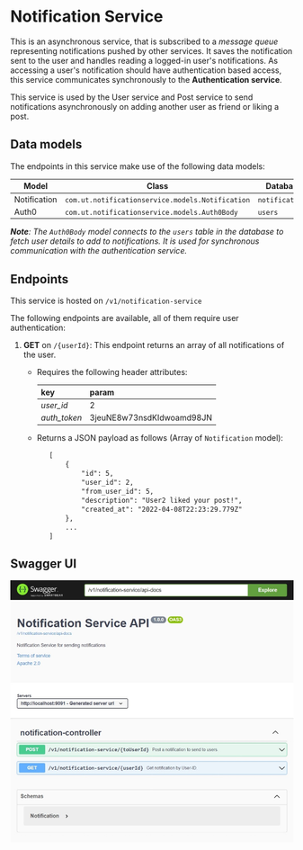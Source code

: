 # Notification Service

This is an asynchronous service, that is subscribed to a *message queue* representing notifications pushed by other services. It saves the notification sent to the user and handles reading a logged-in user's notifications. As accessing a user's notification should have authentication based access, this service communicates synchronously to the **Authentication service**.

This service is used by the User service and Post service to send notifications asynchronously on adding another user as friend or liking a post.

## Data models

The endpoints in this service make use of the following data models:

| Model        | Class                                            | Database        |
| ------------ | ------------------------------------------------ | --------------- |
| Notification | `com.ut.notificationservice.models.Notification` | `notifications` |
| Auth0        | `com.ut.notificationservice.models.Auth0Body`    | `users`         |

_**Note**: The `Auth0Body` model connects to the `users` table in the database to fetch user details to add to notifications. It is used for synchronous communication with the authentication service._

## Endpoints

This service is hosted on `/v1/notification-service`

The following endpoints are available, all of them require user authentication:

1. **GET** on `/{userId}`: This endpoint returns an array of all notifications of the user.

   - Requires the following header attributes:

     | key          | param                     |
     | ------------ | ------------------------- |
     | _user_id_    | 2                         |
     | _auth_token_ | 3jeuNE8w73nsdKIdwoamd98JN |

   - Returns a JSON payload as follows (Array of `Notification` model):

     ```
     	[
     		{
     			"id": 5,
     			"user_id": 2,
     			"from_user_id": 5,
     			"description": "User2 liked your post!",
     			"created_at": "2022-04-08T22:23:29.779Z"
     		},
     		...
     	]
     ```
   
## Swagger UI

![Notification service Swagger UI](Swagger-notification-service.jpeg)
